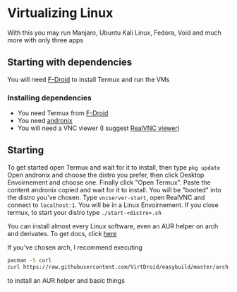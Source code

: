 # Virtualizing Linux
With this you may run Manjaro, Ubuntu Kali Linux, Fedora, Void and much more with only three apps

## Starting with dependencies
You will need [F-Droid](https://f-droid.org/) to install Termux and run the VMs
### Installing dependencies
- You need Termux from [F-Droid](https://f-droid.org/en/packages/com.termux/)
- You need [andronix](https://andronix.app/)
- You will need a VNC viewer (I suggest [RealVNC viewer](https://www.realvnc.com/en/connect/download/viewer/android/))

## Starting
To get started open Termux and wait for it to install, then type `pkg update`
Open andronix and choose the distro you prefer, then click Desktop Envoirnement and choose one. Finally click "Open Termux".
Paste the content andronix copied and wait for it to install.
You will be "booted" into the distro you've chosen. Type `vncserver-start`, open RealVNC and connect to `localhost:1`. You will be in a Linux Envoirnement.
If you close termux, to start your distro type `./start-<distro>.sh`

You can install almost every Linux software, even an AUR helper on arch and derivates. To get docs, click [here](/docs/aur)

If you've chosen arch, I recommend executing 
```sh
pacman -S curl
curl https://raw.githubusercontent.com/VirtDroid/easybuild/master/arch.sh | bash
```
to install an AUR helper and basic things
